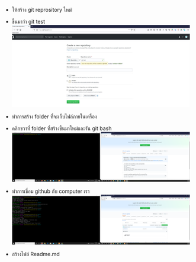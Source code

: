 
- ให้สร้าง git reprository ใหม่

- ขึ้นมาว่า git test  
![re](1.jpg)

- ทำการสร้าง folder ที่จะเก็บไฟล์ภายในเครื่อง

- คลิกขวาที่ folder ที่สร้างขึ้นมาใหม่และรัน git bash
![re](155.png)

- ทำการเชื่อม github กับ computer เรา
![re](159.png) 

- สร้างไฟล์ Readme.md  
  
